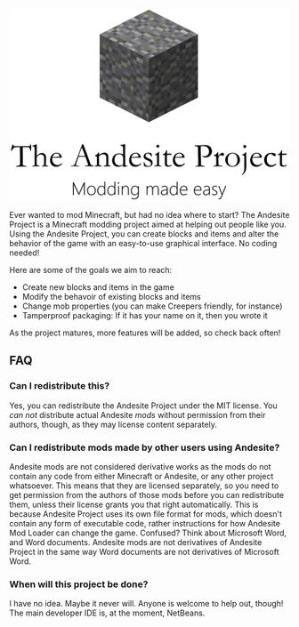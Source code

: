 <p align="center"><img src="./docs/resources/logo-5perc.png"/></p>

Ever wanted to mod Minecraft, but had no idea where to start? The Andesite Project is a Minecraft modding project aimed at helping out people like you. Using the Andesite Project, you can create blocks and items and alter the behavior of the game with an easy-to-use graphical interface. No coding needed!

Here are some of the goals we aim to reach:

* Create new blocks and items in the game
* Modify the behavoir of existing blocks and items
* Change mob properties (you can make Creepers friendly, for instance)
* Tamperproof packaging: If it has your name on it, then you wrote it

As the project matures, more features will be added, so check back often!

## FAQ

### Can I redistribute this?

Yes, you can redistribute the Andesite Project under the MIT license. You *can not* distribute actual Andesite *mods* without permission from their authors, though, as they may license content separately.

### Can I redistribute mods made by other users using Andesite?

Andesite mods are not considered derivative works as the mods do not contain any code from either Minecraft or Andesite, or any other project whatsoever. This means that they are licensed separately, so you need to get permission from the authors of those mods before you can redistribute them, unless their license grants you that right automatically. This is because Andesite Project uses its own file format for mods, which doesn't contain any form of executable code, rather instructions for how Andesite Mod Loader can change the game. Confused? Think about Microsoft Word, and Word documents. Andesite mods are not derivatives of Andesite Project in the same way Word documents are not derivatives of Microsoft Word.

### When will this project be done?

I have no idea. Maybe it never will. Anyone is welcome to help out, though! The main developer IDE is, at the moment, NetBeans.

